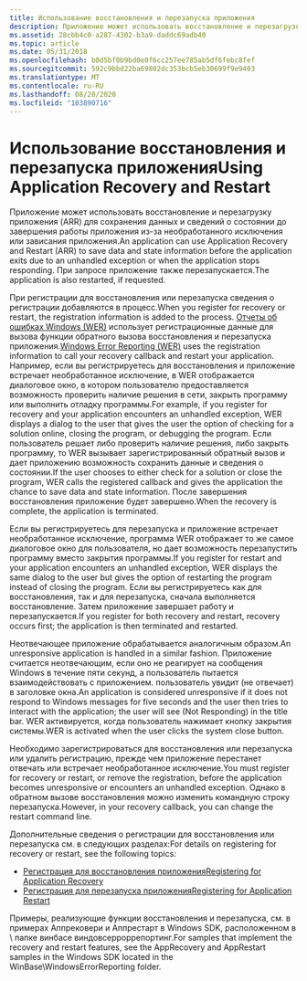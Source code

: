 ```yaml
---
title: Использование восстановления и перезапуска приложения
description: Приложение может использовать восстановление и перезагрузку приложения (ARR) для сохранения данных и сведений о состоянии до завершения работы приложения из-за необработанного исключения или зависания приложения. При запросе приложение также перезапускается.
ms.assetid: 28cbb4c0-a287-4302-b3a9-daddc69adb40
ms.topic: article
ms.date: 05/31/2018
ms.openlocfilehash: b0d5bf0b9bd0e0f6cc257ee785ab5df6febc8fef
ms.sourcegitcommit: 592c9bbd22ba69802dc353bcb5eb30699f9e9403
ms.translationtype: MT
ms.contentlocale: ru-RU
ms.lasthandoff: 08/20/2020
ms.locfileid: "103890716"
---
```

# <a name="using-application-recovery-and-restart"></a><span data-ttu-id="a0af7-104">Использование восстановления и перезапуска приложения</span><span class="sxs-lookup"><span data-stu-id="a0af7-104">Using Application Recovery and Restart</span></span>

<span data-ttu-id="a0af7-105">Приложение может использовать восстановление и перезагрузку приложения (ARR) для сохранения данных и сведений о состоянии до завершения работы приложения из-за необработанного исключения или зависания приложения.</span><span class="sxs-lookup"><span data-stu-id="a0af7-105">An application can use Application Recovery and Restart (ARR) to save data and state information before the application exits due to an unhandled exception or when the application stops responding.</span></span> <span data-ttu-id="a0af7-106">При запросе приложение также перезапускается.</span><span class="sxs-lookup"><span data-stu-id="a0af7-106">The application is also restarted, if requested.</span></span>

<span data-ttu-id="a0af7-107">При регистрации для восстановления или перезапуска сведения о регистрации добавляются в процесс.</span><span class="sxs-lookup"><span data-stu-id="a0af7-107">When you register for recovery or restart, the registration information is added to the process.</span></span> <span data-ttu-id="a0af7-108">[Отчеты об ошибках Windows (WER)](/windows/desktop/wer/windows-error-reporting) использует регистрационные данные для вызова функции обратного вызова восстановления и перезапуска приложения.</span><span class="sxs-lookup"><span data-stu-id="a0af7-108">[Windows Error Reporting (WER)](/windows/desktop/wer/windows-error-reporting) uses the registration information to call your recovery callback and restart your application.</span></span> <span data-ttu-id="a0af7-109">Например, если вы регистрируетесь для восстановления и приложение встречает необработанное исключение, в WER отображается диалоговое окно, в котором пользователю предоставляется возможность проверить наличие решения в сети, закрыть программу или выполнить отладку программы.</span><span class="sxs-lookup"><span data-stu-id="a0af7-109">For example, if you register for recovery and your application encounters an unhandled exception, WER displays a dialog to the user that gives the user the option of checking for a solution online, closing the program, or debugging the program.</span></span> <span data-ttu-id="a0af7-110">Если пользователь решает либо проверить наличие решения, либо закрыть программу, то WER вызывает зарегистрированный обратный вызов и дает приложению возможность сохранить данные и сведения о состоянии.</span><span class="sxs-lookup"><span data-stu-id="a0af7-110">If the user chooses to either check for a solution or close the program, WER calls the registered callback and gives the application the chance to save data and state information.</span></span> <span data-ttu-id="a0af7-111">После завершения восстановления приложение будет завершено.</span><span class="sxs-lookup"><span data-stu-id="a0af7-111">When the recovery is complete, the application is terminated.</span></span>

<span data-ttu-id="a0af7-112">Если вы регистрируетесь для перезапуска и приложение встречает необработанное исключение, программа WER отображает то же самое диалоговое окно для пользователя, но дает возможность перезапустить программу вместо закрытия программы.</span><span class="sxs-lookup"><span data-stu-id="a0af7-112">If you register for restart and your application encounters an unhandled exception, WER displays the same dialog to the user but gives the option of restarting the program instead of closing the program.</span></span> <span data-ttu-id="a0af7-113">Если вы регистрируетесь как для восстановления, так и для перезапуска, сначала выполняется восстановление. Затем приложение завершает работу и перезапускается.</span><span class="sxs-lookup"><span data-stu-id="a0af7-113">If you register for both recovery and restart, recovery occurs first; the application is then terminated and restarted.</span></span>

<span data-ttu-id="a0af7-114">Неотвечающее приложение обрабатывается аналогичным образом.</span><span class="sxs-lookup"><span data-stu-id="a0af7-114">An unresponsive application is handled in a similar fashion.</span></span> <span data-ttu-id="a0af7-115">Приложение считается неотвечающим, если оно не реагирует на сообщения Windows в течение пяти секунд, а пользователь пытается взаимодействовать с приложением. пользователь увидит (не отвечает) в заголовке окна.</span><span class="sxs-lookup"><span data-stu-id="a0af7-115">An application is considered unresponsive if it does not respond to Windows messages for five seconds and the user then tries to interact with the application; the user will see (Not Responding) in the title bar.</span></span> <span data-ttu-id="a0af7-116">WER активируется, когда пользователь нажимает кнопку закрытия системы.</span><span class="sxs-lookup"><span data-stu-id="a0af7-116">WER is activated when the user clicks the system close button.</span></span>

<span data-ttu-id="a0af7-117">Необходимо зарегистрироваться для восстановления или перезапуска или удалить регистрацию, прежде чем приложение перестанет отвечать или встречает необработанное исключение.</span><span class="sxs-lookup"><span data-stu-id="a0af7-117">You must register for recovery or restart, or remove the registration, before the application becomes unresponsive or encounters an unhandled exception.</span></span> <span data-ttu-id="a0af7-118">Однако в обратном вызове восстановления можно изменить командную строку перезапуска.</span><span class="sxs-lookup"><span data-stu-id="a0af7-118">However, in your recovery callback, you can change the restart command line.</span></span>

<span data-ttu-id="a0af7-119">Дополнительные сведения о регистрации для восстановления или перезапуска см. в следующих разделах:</span><span class="sxs-lookup"><span data-stu-id="a0af7-119">For details on registering for recovery or restart, see the following topics:</span></span>

-   [<span data-ttu-id="a0af7-120">Регистрация для восстановления приложения</span><span class="sxs-lookup"><span data-stu-id="a0af7-120">Registering for Application Recovery</span></span>](registering-for-application-recovery.md)
-   [<span data-ttu-id="a0af7-121">Регистрация для перезапуска приложения</span><span class="sxs-lookup"><span data-stu-id="a0af7-121">Registering for Application Restart</span></span>](registering-for-application-restart.md)

<span data-ttu-id="a0af7-122">Примеры, реализующие функции восстановления и перезапуска, см. в примерах Аппрековери и Аппрестарт в Windows SDK, расположенном в \\ папке винбасе виндовсерроррепортинг.</span><span class="sxs-lookup"><span data-stu-id="a0af7-122">For samples that implement the recovery and restart features, see the AppRecovery and AppRestart samples in the Windows SDK located in the WinBase\\WindowsErrorReporting folder.</span></span>

 

 